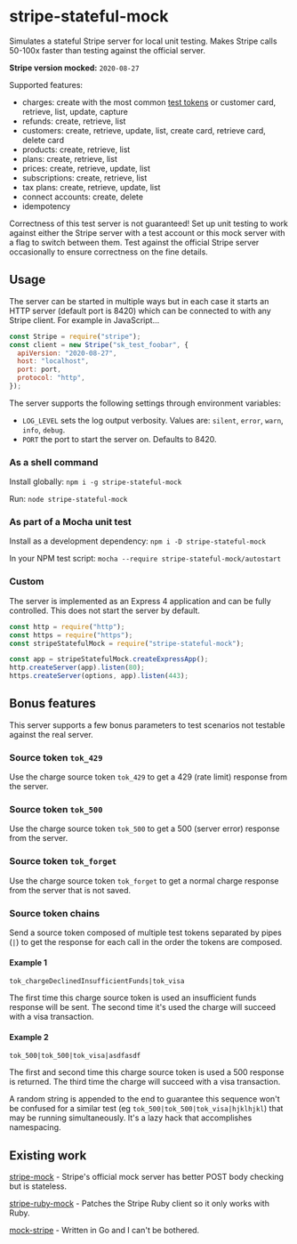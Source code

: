 # stripe-stateful-mock

Simulates a stateful Stripe server for local unit testing. Makes Stripe calls 50-100x faster than testing against the official server.

**Stripe version mocked:** `2020-08-27`

Supported features:

- charges: create with the most common [test tokens](https://stripe.com/docs/testing) or customer card, retrieve, list, update, capture
- refunds: create, retrieve, list
- customers: create, retrieve, update, list, create card, retrieve card, delete card
- products: create, retrieve, list
- plans: create, retrieve, list
- prices: create, retrieve, update, list
- subscriptions: create, retrieve, list
- tax plans: create, retrieve, update, list
- connect accounts: create, delete
- idempotency

Correctness of this test server is not guaranteed! Set up unit testing to work against either the Stripe server with a test account or this mock server with a flag to switch between them. Test against the official Stripe server occasionally to ensure correctness on the fine details.

## Usage

The server can be started in multiple ways but in each case it starts an HTTP server (default port is 8420) which can be connected to with any Stripe client. For example in JavaScript...

```javascript
const Stripe = require("stripe");
const client = new Stripe("sk_test_foobar", {
  apiVersion: "2020-08-27",
  host: "localhost",
  port: port,
  protocol: "http",
});
```

The server supports the following settings through environment variables:

- `LOG_LEVEL` sets the log output verbosity. Values are: `silent`, `error`, `warn`, `info`, `debug`.
- `PORT` the port to start the server on. Defaults to 8420.

### As a shell command

Install globally: `npm i -g stripe-stateful-mock`

Run: `node stripe-stateful-mock`

### As part of a Mocha unit test

Install as a development dependency: `npm i -D stripe-stateful-mock`

In your NPM test script: `mocha --require stripe-stateful-mock/autostart`

### Custom

The server is implemented as an Express 4 application and can be fully controlled. This does not start the server by default.

```javascript
const http = require("http");
const https = require("https");
const stripeStatefulMock = require("stripe-stateful-mock");

const app = stripeStatefulMock.createExpressApp();
http.createServer(app).listen(80);
https.createServer(options, app).listen(443);
```

## Bonus features

This server supports a few bonus parameters to test scenarios not testable against the real server.

### Source token `tok_429`

Use the charge source token `tok_429` to get a 429 (rate limit) response from the server.

### Source token `tok_500`

Use the charge source token `tok_500` to get a 500 (server error) response from the server.

### Source token `tok_forget`

Use the charge source token `tok_forget` to get a normal charge response from the server that is not saved.

### Source token chains

Send a source token composed of multiple test tokens separated by pipes (`|`) to get the response for each call in the order the tokens are composed.

#### Example 1

`tok_chargeDeclinedInsufficientFunds|tok_visa`

The first time this charge source token is used an insufficient funds response will be sent. The second time it's used the charge will succeed with a visa transaction.

#### Example 2

`tok_500|tok_500|tok_visa|asdfasdf`

The first and second time this charge source token is used a 500 response is returned. The third time the charge will succeed with a visa transaction.

A random string is appended to the end to guarantee this sequence won't be confused for a similar test (eg `tok_500|tok_500|tok_visa|hjklhjkl`) that may be running simultaneously. It's a lazy hack that accomplishes namespacing.

## Existing work

[stripe-mock](https://github.com/stripe/stripe-mock) - Stripe's official mock server has better POST body checking but is stateless.

[stripe-ruby-mock](https://github.com/rebelidealist/stripe-ruby-mock) - Patches the Stripe Ruby client so it only works with Ruby.

[mock-stripe](https://github.com/prasanthkv/mock-stripe) - Written in Go and I can't be bothered.

